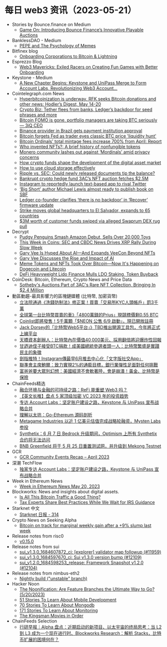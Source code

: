 # 每日 web3 资讯（2023-05-21）

- Stories by Bounce.finance on Medium
  - [Game On: Introducing Bounce Finance’s Innovative Playable Auctions](https://bouncefinance.medium.com/game-on-introducing-bounce-finances-innovative-playable-auctions-52202f3692da?source=rss-74b4e5aa79f6------2)
- BanklessDAO - Medium
  - [PEPE and The Psychology of Memes](https://medium.com/bankless-dao/pepe-and-the-psychology-of-memes-2743b1449680?source=rss----2e8b6adb479c---4)
- Bitfinex blog
  - [Onboarding Corporations to Bitcoin & Lightning](https://blog.bitfinex.com/education/onboarding-corporations-to-bitcoin-lightning/)
- Esprezzo Blog
  - [Web3 Mavericks: Exiled Racers on Creating Fun Games with Better Onboarding](https://blog.esprezzo.io/web3-mavericks-exiled-racers-on-creating-fun-games-with-better-onboarding)
- Keystone - Medium
  - [A New Chapter Begins: Keystone and UniPass Merge to Form Account Labs, Revolutionizing Web3 Account…](https://blog.keyst.one/a-new-chapter-begins-keystone-and-unipass-merge-to-form-account-labs-revolutionizing-web3-account-a50c7f16706?source=rss----a9077bfb4ed8---4)
- Cointelegraph.com News
  - [Hyperbitcoinization is underway, RFK seeks Bitcoin donations and other news: Hodler’s Digest, May 14-20](https://cointelegraph.com/magazine/hyperbitcoinization-underway-rfk-seeks-bitcoin-donations-hodlers-digest/)
  - [Crypto Biz: Tether flees from banks, Ledger’s backdoor for seed phrases and more](https://cointelegraph.com/news/crypto-biz-tether-flees-from-banks-ledger-s-backdoor-for-seed-phrases-and-more)
  - [Bitcoin FOMO is gone, portfolio managers are taking BTC seriously — 3iQ CEO](https://cointelegraph.com/news/bitcoin-fomo-is-gone-portfolio-managers-are-taking-btc-seriously)
  - [Binance provider in Brazil gets payment institution approval](https://cointelegraph.com/news/binance-provider-in-brazil-gets-payment-institution-approval)
  - [Bitcoin forgets Fed as trader eyes classic BTC price 'liquidity hunt'](https://cointelegraph.com/news/bitcoin-forgets-fed-as-trader-eyes-classic-btc-price-liquidity-hunt)
  - [Bitcoin Ordinals' total mintage fees increase 700% from April: Report](https://cointelegraph.com/news/bitcoin-ordinals-mintage-fees-paid-increase-700-since-april-report)
  - [Who invented NFTs?: A brief history of nonfungible tokens](https://cointelegraph.com/explained/who-invented-nfts-a-brief-history-of-nonfungible-tokens)
  - [Monero community lashes out against ‘Mordinals’ amid privacy concerns](https://cointelegraph.com/news/monero-community-lashes-out-against-mordinals-amid-privacy-concerns)
  - [How crypto funds shape the development of the digital asset market](https://cointelegraph.com/news/how-crypto-funds-shape-the-development-of-the-digital-asset-market)
  - [How to use cloud storage effectively](https://cointelegraph.com/news/how-to-use-cloud-storage-effectively)
  - [Ripple vs. SEC: Could newly released documents tip the balance?](https://cointelegraph.com/news/ripple-vs-sec-could-newly-released-documents-tip-the-balance)
  - [Bankrupt crypto hedge fund 3AC’s NFT auction fetches $2.5M](https://cointelegraph.com/news/bankrupt-crypto-hedge-fund-3ac-s-nft-auction-fetches-2-5m)
  - [Instagram to reportedly launch text-based app to rival Twitter](https://cointelegraph.com/news/instagram-to-reportedly-launch-text-based-app-to-rival-twitter)
  - [‘Big Short’ author Michael Lewis almost ready to publish book on SBF](https://cointelegraph.com/news/the-big-short-author-michael-lewis-almost-ready-to-publish-book-on-sbf)
  - [Ledger co-founder clarifies ‘there is no backdoor’ in ‘Recover’ firmware update](https://cointelegraph.com/news/ledger-co-founder-clarifies-there-is-no-backdoor-in-recover-firmware-update)
  - [Strike moves global headquarters to El Salvador, expands to 65 countries](https://cointelegraph.com/news/strike-moves-global-headquarters-to-el-salvador-expands-to-65-countries)
  - [$3M worth of customer funds swiped via alleged Swaprum DEX rug pull](https://cointelegraph.com/news/alleged-swaprum-rug-pull-swipes-three-million-in-customer-funds)
- Decrypt
  - [Pudgy Penguins Smash Amazon Debut, Sells Over 20,000 Toys](https://decrypt.co/140825/pudgy-penguins-phygital-toys-amazon-sales)
  - [This Week in Coins: SEC and CBDC News Drives XRP Rally During Slow Week](https://decrypt.co/140820/bitcoin-ethereum-xrp-sec-cbdc-update)
  - [Gary Vee Is Hyped About AI—And Expands VeeCon Beyond NFTs](https://decrypt.co/140781/gary-vee-veecon-ai-nft-web3-business-conference)
  - [Gary Vee Discusses the Rise and Impact of AI](https://decrypt.co/videos/interviews/E2erJr3t/gary-vee-discusses-the-rise-and-impact-of-ai)
  - [Meme Tokens and NFTs Took Over Bitcoin—Now It's Happening on Dogecoin and Litecoin](https://decrypt.co/140683/meme-tokens-nfts-took-over-bitcoin-now-happening-dogecoin-litecoin)
  - [DeFi Heavyweight Lido Finance Mulls LDO Staking, Token Buyback](https://decrypt.co/140716/defi-heavyweight-lido-finance-mulls-ldo-staking-token-buyback)
- CoinDesk: Bitcoin, Ethereum, Crypto News and Price Data
  - [Sotheby's Auctions Part of 3AC's Rare NFT Collection, Bringing In $2.4 Million](https://www.coindesk.com/web3/2023/05/20/sothebys-auctions-part-of-3acs-rare-nft-collection-bringing-in-24-million/?utm_medium=referral&utm_source=rss&utm_campaign=headlines)
- 動區動趨-最具影響力的區塊鏈媒體 (比特幣, 加密貨幣)
  - [立法院通過《洗錢防制法》修正案！買賣「交易所KYC人頭帳戶」罰3千萬](https://www.blocktempo.com/taiwan-selling-exchange-kyc-account-can-be-fined-up-to-30-million/)
  - [全球第一台比特幣買賣的車》「4800萬鎂的Prius」現競標價剩0.55 BTC](https://www.blocktempo.com/48-million-bitcoin-car-top-bid-only-worth-15k/)
  - [Coinlist即將發售！5千萬顆「$NEON 公售 6/9 啟動」，現已開放註冊](https://www.blocktempo.com/neon-community-sale-on-coinlist-begins-on-june-9/)
  - [Jack Dorsey的「比特幣Web5平台」》TBD推出開源工具包，今年將正式上線平台](https://www.blocktempo.com/jack-dorsey-tbd-launches-new-web5-toolkit/)
  - [天橋資本創辦人：比特幣內在價值40,000美元、採用翻倍將迎爆炸性回報](https://www.blocktempo.com/skybridge-anthony-scaramucci-says-bitcoins-actual-intrinsic-value-is-40000/)
  - [甘迺迪侄子接受BTC捐款！成美國總統參選者頭一人：比特幣繁盛是實踐民主的象徵](https://www.blocktempo.com/robert-f-kennefy-jr-announced-to-accept-campaign-donations-in-btc/)
  - [劍指推特！Instagram傳最早6月推去中心化「文字版社交App」](https://www.blocktempo.com/instagrams-new-twitter-competitor-product-might-release-in-late-june/)
  - [聯準會主席鮑爾：致力實現2%的通膨目標，銀行業彈性足面對任何挑戰](https://www.blocktempo.com/powell-aiming-to-achieve-2-inflation-target/)
  - [富爸爸要大眾別幻想：美國經濟不會軟著陸，會是崩潰！黃金、比特幣是保險](https://www.blocktempo.com/rich-dad-poor-dad-author-warns-us-economy-is-falling/)
- ChainFeeds精选
  - [融合环境与金融的可持续之路：ReFi 能重塑 Web3 吗？](https://mp.weixin.qq.com/s/cBLlQDlK3O6LhH-D21FLlg)
  - [【英文长推】盘点 5 家顶级加密 VC 2023 年的投资趋势](https://twitter.com/definapkin/status/1659211586052165636)
  - [专访 Account Labs：坚定账户建设之路，Keystone 与 UniPass 宣布战略合并](https://www.techflowpost.com/article/detail_11943.html)
  - [理解以太坊：Go-Ethereum 源码剖析](https://abcdecapital.github.io/)
  - [Metagame Industries 以近 1 亿美元估值完成战略轮融资，Mysten Labs 参投](https://www.globenewswire.com/news-release/2023/05/19/2672686/0/en/Web3-Game-Studio-Metagame-Industries-raises-Strategic-Funding-Round-at-a-Nearly-100-Million-Valuation.html)
  - [Synthetix：6 月 7 日 Bedrock 升级期间，Optimism 上所有 Synthetix 合约将无法访问](https://blog.synthetix.io/the-optimism-bedrock-release-synthetix-downtime/)
  - [BNB Greenfield 将于 5 月 25 日重置测试网，并升级到 Mekong Testnet](https://twitter.com/BNBCHAIN/status/1659528776860966913)
- GCR
  - [GCR Community Events Recap – April 2023](https://globalcoinresearch.com/2023/05/20/gcr-community-events-recap-april-2023/)
- 深潮 TechFlow
  - [独家专访 Account Labs：坚定账户建设之路，Keystone 与 UniPass 宣布战略合并](https://techflowpost.substack.com/p/account-labskeystone-unipass)
- Week in Ethereum News
  - [Week in Ethereum News   May 20, 2023](https://weekinethereumnews.com/week-in-ethereum-news-may-20-2023/)
- Blockworks: News and insights about digital assets.
  - [Is All This Bitcoin Traffic a Good Thing?](https://blockworks.co/news/bitcoin-increase-hashrate-mempool)
  - [Tax Experts Share Best Practices While We Wait for IRS Guidance](https://blockworks.co/news/tax-experts-best-practices-irs)
- Starknet 中文
  - [Starknet 日报 - 314](https://starknetzh.substack.com/p/starknet-314)
- Crypto News on Seeking Alpha
  - [Bitcoin on track for marginal weekly gain after a +9% slump last week](https://seekingalpha.com/news/3973613-bitcoin-on-track-for-marginal-02-weekly-gain-after-a-9-slump-last-week?utm_source=feed_news_crypto&utm_medium=referral)
- Release notes from risc0
  - [v0.15.0](https://github.com/risc0/risc0/releases/tag/v0.15.0)
- Release notes from sui
  - [sui_v1.3.0_1684607872_ci: [explorer] validator map followup (#11959)](https://github.com/MystenLabs/sui/releases/tag/sui_v1.3.0_1684607872_ci)
  - [sui_v1.3.0_1684597670_ci: Sui v1.3.0 version bump (#12109)](https://github.com/MystenLabs/sui/releases/tag/sui_v1.3.0_1684597670_ci)
  - [sui_v1.2.0_1684598253_release: Framework Snapshot v1.2.0 (#12104)](https://github.com/MystenLabs/sui/releases/tag/sui_v1.2.0_1684598253_release)
- Release notes from nimbus-eth2
  - [Nightly build ("unstable" branch)](https://github.com/status-im/nimbus-eth2/releases/tag/nightly)
- Hacker Noon
  - [The Noonification: Are Feature Branches the Ultimate Way to Go? (5/20/2023)](https://hackernoon.com/5-20-2023-noonification?source=rss)
  - [51 Stories To Learn About Mobile Development](https://hackernoon.com/51-stories-to-learn-about-mobile-development?source=rss)
  - [70 Stories To Learn About Mongodb](https://hackernoon.com/70-stories-to-learn-about-mongodb?source=rss)
  - [171 Stories To Learn About Monitoring](https://hackernoon.com/171-stories-to-learn-about-monitoring?source=rss)
  - [The Kingsman Movies in Order](https://hackernoon.com/the-kingsman-movies-in-order?source=rss)
- ChainFeeds Selection
  - [行研早报｜Alpha 盘点：近期启动的新项目、以太宇宙的终局思考：当 L2 到 L3 成为一个现在进行时、Blockworks Research：解析 Stacks，比特币扩展的困境何在？](https://chainfeeds.substack.com/p/alpha-l2-l3-blockworks-research-stacks)
